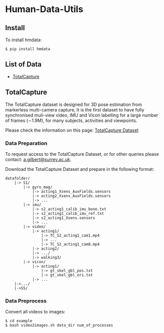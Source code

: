 # Human-Data-Utils

## Install

To install hmdata:
```shell
$ pip install hmdata
```

## List of Data

* [TotalCapture](#TotalCapture)

## TotalCapture

The TotalCapture dataset is designed for 3D pose estimation from markerless multi-camera capture, It is the first dataset to have fully synchronised muli-view video, IMU and Vicon labelling for a large number of frames (∼1.9M), for many subjects, activities and viewpoints.

Please check the information on this page: [TotalCapture Dataset](https://cvssp.org/data/totalcapture/)

### Data Preparation

To request access to the TotalCapture Dataset, or for other queries please contact: a.gilbert@surrey.ac.uk.

Download the TotalCapture Dataset and prepare in the following format:
```
datafolder/
    |-> S1/
        |-> gyro_mag/
            |-> acting1_Xsens_AuxFields.sensors
            |-> acting2_Xsens_AuxFields.sensors
            |-> ...
        |-> imu/
            |-> s2_acting1_calib_imu_bone.txt
            |-> s2_acting1_calib_imu_ref.txt
            |-> s2_acting1_Xsens.sensors
            |-> ...
        |-> video/
            |-> acting1/
                |-> TC_S2_acting1_cam1.mp4
                |-> ...
                |-> TC_S2_acting1_cam8.mp4
            |-> acting2/
            |-> .../
            |-> walking3/
        |-> vicon/
            |-> acting1/
                |-> gt_skel_gbl_pos.txt
                |-> gt_skel_gbl_ori.txt
            |-> ...
    |->.../
    |->S5/
```

### Data Preprocess

Convert all videos to images:
```shell
$ cd example
$ bash video2images.sh data_dir num_of_processes
```
<!-- bash video2images.sh /media/ywj/Data/totalcapture/totalcapture 4 -->
<!-- bash video2images.sh /mnt/md0/yinw/project/data/totalcapture 4 -->